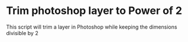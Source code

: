 # Trim photoshop layer to Power of 2
This script will trim a layer in Photoshop while keeping the dimensions divisible by 2
